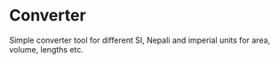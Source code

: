 # Converter
Simple converter tool for different SI, Nepali and imperial units for area, volume, lengths etc.

